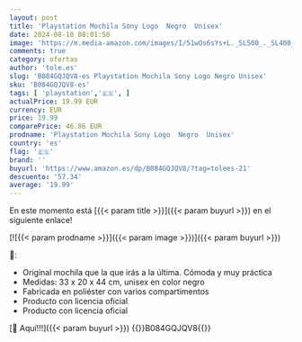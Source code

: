 ```yaml
---
layout: post
title: 'Playstation Mochila Sony Logo  Negro  Unisex'
date: 2024-08-18 08:01:58
image: 'https://m.media-amazon.com/images/I/51wOs6sYs+L._SL500_._SL400_.jpg'
comments: true
category: ofertas
author: 'tole.es'
slug: 'B084GQJQV8-es Playstation Mochila Sony Logo Negro Unisex'
sku: 'B084GQJQV8-es'
tags: [ 'playstation','🇪🇸', ]
actualPrice: 19.99 EUR
currency: EUR
price: 19.99
comparePrice: 46.86 EUR
prodname: 'Playstation Mochila Sony Logo  Negro  Unisex'
country: 'es'
flag: '🇪🇸'
brand: ''
buyurl: 'https://www.amazon.es/dp/B084GQJQV8/?tag=tolees-21'
descuento: '57.34'
average: '19.99'
---
```


En este momento está [{{< param title >}}]({{< param buyurl >}}) en el siguiente enlace!

[![{{< param prodname >}}]({{< param image >}})]({{< param buyurl >}})

🔎:

- Original mochila que la que irás a la última. Cómoda y muy práctica
- Medidas: 33 x 20 x 44 cm, unisex en color negro
- Fabricada en poliéster con varios compartimentos
- Producto con licencia oficial
- Producto con licencia oficial

[🛒 Aquí!!!]({{< param buyurl >}})
{{<world>}}B084GQJQV8{{</world>}}
